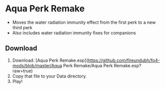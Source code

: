 # Aqua Perk Remake

* Moves the water radiation immunity effect from the first perk to a new third perk
* Also includes water radiation immunity fixes for companions

## Download

1. Download: [Aqua Perk Remake.esp](https://github.com/fireundubh/fo4-mods/blob/master/Aqua Perk Remake/Aqua Perk Remake.esp?raw=true)
2. Copy that file to your Data directory.
3. Play!